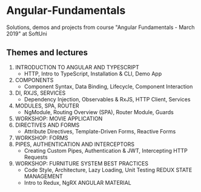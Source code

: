 # Angular-Fundamentals
Solutions, demos and projects from course "Angular Fundamentals - March 2019" at SoftUni

## Themes and lectures
1. INTRODUCTION TO ANGULAR AND TYPESCRIPT
   - HTTP, Intro to TypeScript, Installation & CLI, Demo App
2. COMPONENTS
   - Component Syntax, Data Binding, Lifecycle, Component Interaction
3. DI, RXJS, SERVICES
   - Dependency Injection, Observables & RxJS, HTTP Client, Services
4. MODULES, SPA, ROUTER
   - NgModule, Routing Overview (SPA), Router Module, Guards
5. WORKSHOP: MOVIE APPLICATION
6. DIRECTIVES AND FORMS
   - Attribute Directives, Template-Driven Forms, Reactive Forms
7. WORKSHOP: FORMS
8. PIPES, AUTHENTICATION AND INTERCEPTORS
   - Creating Custom Pipes, Authentication & JWT, Intercepting HTTP Requests
9. WORKSHOP: FURNITURE SYSTEM
BEST PRACTICES
   - Code Style, Architecture, Lazy Loading, Unit Testing
REDUX STATE MANAGEMENT
   - Intro to Redux, NgRX 
ANGULAR MATERIAL

